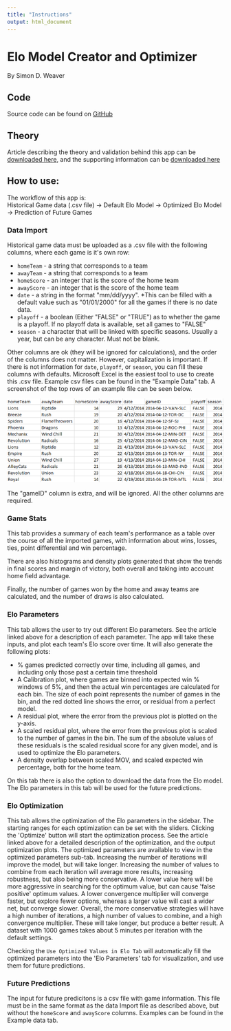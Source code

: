 ```yaml
---
title: "Instructions"
output: html_document
---
```

<style>
.center1 {
  display: block;
  margin-left: auto;
  margin-right: auto;
  width: 20%;
}

.center2 {
  display: block;
  margin-left: auto;
  margin-right: auto;
  width: 25%;
}
</style>
# Elo Model Creator and Optimizer

By Simon D. Weaver  

## Code
Source code can be found on [GitHub](https://github.com/weaversd/Elo_shiny_app)  

## Theory  
Article describing the theory and validation behind this app can be [downloaded here](Elo_App_Article_WeaverSD.pdf), and the supporting information can be [downloaded here](Supporting_Information_Elo_App.pdf)  

## How to use:
The workflow of this app is:  
Historical Game data (.csv file) -> Default Elo Model -> Optimized Elo Model -> Prediction of Future Games  

### Data Import
Historical game data must be uploaded as a .csv file with the following columns, where each game is it's own row:  

  * `homeTeam` - a string that corresponds to a team
  * `awayTeam` - a string that corresponds to a team
  * `homeScore` - an integer that is the score of the home team
  * `awayScore` - an integer that is the score of the home team
  * `date` - a string in the format "mm/dd/yyyy". *This can be filled with a default value such as "01/01/2000" for all the games if there is no date data.
  * `playoff` - a boolean (Either "FALSE" or "TRUE") as to whether the game is a playoff. If no playoff data is available, set all games to "FALSE"
  * `season` - a character that will be linked with specific seasons. Usually a year, but can be any character. Must not be blank.
  
Other columns are ok (they will be ignored for calculations), and the order of the columns does not matter. However, capitalization is important. If there is not information for `date`, `playoff`, or `season`, you can fill these columns with defaults. Microsoft Excel is the easiest tool to use to create this .csv file. Example csv files can be found in the "Example Data" tab. A screenshot of the top rows of an example file can be seen below.

<img src="images/example_input_file.png" alt="drawing"/>  

The "gameID" column is extra, and will be ignored. All the other columns are required.

### Game Stats  
This tab provides a summary of each team's performance as a table over the course of all the imported games, with information about wins, losses, ties, point differential and win percentage.  

There are also histograms and density plots generated that show the trends in final scores and margin of victory, both overall and taking into account home field advantage.  

Finally, the number of games won by the home and away teams are calculated, and the number of draws is also calculated.  

### Elo Parameters
This tab allows the user to try out different Elo parameters. See the article linked above for a description of each parameter. The app will take these inputs, and plot each team's Elo score over time. It will also generate the following plots:  

  * % games predicted correctly over time, including all games, and including only those past a certain time threshold
  * A Calibration plot, where games are binned into expected win % windows of 5%, and then the actual win percentages are calculated for each bin. The size of each point represents the number of games in the bin, and the red dotted line shows the error, or residual from a perfect model.
  * A residual plot, where the error from the previous plot is plotted on the y-axis.
  * A scaled residual plot, where the error from the previous plot is scaled to the number of games in the bin. The sum of the absolute values of these residuals is the scaled residual score for any given model, and is used to optimize the Elo parameters.
  * A density overlap between scaled MOV, and scaled expected win percentage, both for the home team.
  
On this tab there is also the option to download the data from the Elo model. The Elo parameters in this tab will be used for the future predictions.  

### Elo Optimization  
This tab allows the optimization of the Elo parameters in the sidebar. The starting ranges for each optimization can be set with the sliders. Clicking the 'Optimize' button will start the optimization process. See the article linked above for a detailed description of the optimization, and the output optimization plots. The optimized parameters are available to view in the optimized parameters sub-tab. Increasing the number of iterations will improve the model, but will take longer. Increasing the number of values to combine from each iteration will average more results, increasing robustness, but also being more conservative. A lower value here will be more aggressive in searching for the optimum value, but can cause 'false positive' optimum values. A lower convergence multiplier will converge faster, but explore fewer options, whereas a larger value will cast a wider net, but converge slower. Overall, the more conservative strategies will have a high number of iterations, a high number of values to combine, and a high convergence multiplier. These will take longer, but produce a better result. A dataset with 1000 games takes about 5 minutes per iteration with the default settings.  

Checking the `Use Optimized Values in Elo Tab` will automatically fill the optimized parameters into the 'Elo Parameters' tab for visualization, and use them for future predictions.  
 
### Future Predictions
The input for future predicitons is a csv file with game information. This file must be in the same format as the data Import file as described above, but without the `homeScore` and `awayScore` columns. Examples can be found in the Example data tab.
